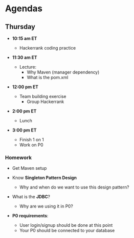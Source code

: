 # Agendas

## Thursday

- **10:15 am ET**
    - Hackerrank coding practice


- **11:30 am ET**
    - Lecture:
      - Why Maven (manager dependency)
      - What is the pom.xml


- **12:00 pm ET**
  - Team building exercise
    - Group Hackerrank


- **2:00 pm ET**
  - Lunch


- **3:00 pm ET**
  - Finish 1 on 1
  - Work on P0

### Homework

- Get Maven setup


- Know **Singleton Pattern Design**
  - Why and when do we want to use this design pattern?


- What is the **JDBC**?
  - Why are we using it in P0?


- **P0 requirements**: 
  - User login/signup should be done at this point
  - Your P0 should be connected to your database

